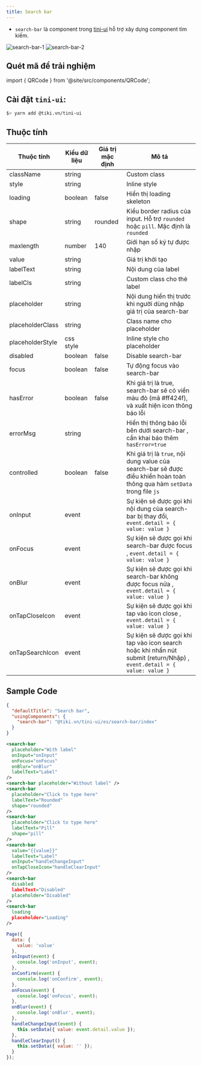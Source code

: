 ```yaml
---
title: Search bar
---
```



- `search-bar` là component trong [tini-ui](https://www.npmjs.com/package/@tiki.vn/tini-ui) hỗ trợ xây dựng component tìm kiếm.

<div style={{ width: '100%', maxWidth: 250 }}>
  <img src="https://salt.tikicdn.com/ts/tiniapp/8b/2e/40/1c13b92f98eac501ee8f71b17c3513ca.png" alt="search-bar-1"/>
  <img src="https://salt.tikicdn.com/ts/tiniapp/db/f7/c4/16d948fe9f27711a598509b9d30fc5bc.png" alt="search-bar-2"/>
</div>

## Quét mã để trải nghiệm

import { QRCode } from '@site/src/components/QRCode';

<QRCode page="pages/component/advance/form/search-bar/index" />

## Cài đặt `tini-ui`:

```bash
$> yarn add @tiki.vn/tini-ui
```

## Thuộc tính

| Thuộc tính       | Kiểu dữ liệu | Giá trị mặc định | Mô tả                                                                                                                     |
| ---------------- | ------------ | ---------------- | ------------------------------------------------------------------------------------------------------------------------- |
| className        | string       |                  | Custom class                                                                                                              |
| style            | string       |                  | Inline style                                                                                                              |
| loading          | boolean      | false            | Hiển thị loading skeleton                                                                                                 |
| shape            | string       | rounded          | Kiểu border radius của input. Hỗ trợ `rounded` hoặc `pill`. Mặc định là `rounded`                                         |
| maxlength        | number       | 140              | Giới hạn số ký tự được nhập                                                                                               |
| value            | string       |                  | Giá trị khởi tạo                                                                                                          |
| labelText        | string       |                  | Nội dung của label                                                                                                        |
| labelCls         | string       |                  | Custom class cho thẻ label                                                                                                |
| placeholder      | string       |                  | Nội dung hiển thị trước khi người dùng nhập giá trị của search-bar                                                        |
| placeholderClass | string       |                  | Class name cho placeholder                                                                                                |
| placeholderStyle | css style    |                  | Inline style cho placeholder                                                                                              |
| disabled         | boolean      | false            | Disable search-bar                                                                                                        |
| focus            | boolean      | false            | Tự động focus vào search-bar                                                                                              |
| hasError         | boolean      | false            | Khi giá trị là true, search-bar sẽ có viền màu đỏ (mã #ff424f), và xuất hiện icon thông báo lỗi                           |
| errorMsg         | string       |                  | Hiển thị thông báo lỗi bên dưới search-bar , cần khai báo thêm `hasError=true`                                            |
| controlled       | boolean      | false            | Khi giá trị là `true`, nội dung value của search-bar sẽ được điều khiển hoàn toàn thông qua hàm `setData` trong file `js` |
| onInput          | event        |                  | Sự kiện sẽ được gọi khi nội dung của search-bar bị thay đổi, `event.detail = { value: value }`                            |
| onFocus          | event        |                  | Sự kiện sẽ được gọi khi search-bar được focus , `event.detail = { value: value }`                                         |
| onBlur           | event        |                  | Sự kiện sẽ được gọi khi search-bar không được focus nữa , `event.detail = { value: value }`                               |
| onTapCloseIcon   | event        |                  | Sự kiện sẽ được gọi khi tap vào icon close , `event.detail = { value: value }`                                            |
| onTapSearchIcon  | event        |                  | Sự kiện sẽ được gọi khi tap vào icon search hoặc khi nhấn nút submit (return/Nhập) , `event.detail = { value: value }`    |

## Sample Code

```json title=index.json
{
  "defaultTitle": "Search bar",
  "usingComponents": {
    "search-bar": "@tiki.vn/tini-ui/es/search-bar/index"
  }
}
```

```xml title=index.txml
<search-bar
  placeholder="With label"
  onInput="onInput"
  onFocus="onFocus"
  onBlur="onBlur"
  labelText="Label"
/>
<search-bar placeholder="Without label" />
<search-bar
  placeholder="Click to type here"
  labelText="Rounded"
  shape="rounded"
/>
<search-bar
  placeholder="Click to type here"
  labelText="Pill"
  shape="pill"
/>
<search-bar
  value="{{value}}"
  labelText="Label"
  onInput="handleChangeInput"
  onTapCloseIcon="handleClearInput"
/>
<search-bar
  disabled
  labelText="Disabled"
  placeholder="Disabled"
/>
<search-bar
  loading
  placeholder="Loading"
/>

```

```js title=index.js
Page({
  data: {
    value: 'value'
  },
  onInput(event) {
    console.log('onInput', event);
  },
  onConfirm(event) {
    console.log('onConfirm', event);
  },
  onFocus(event) {
    console.log('onFocus', event);
  },
  onBlur(event) {
    console.log('onBlur', event);
  },
  handleChangeInput(event) {
    this.setData({ value: event.detail.value });
  },
  handleClearInput() {
    this.setData({ value: '' });
  }
});
```
